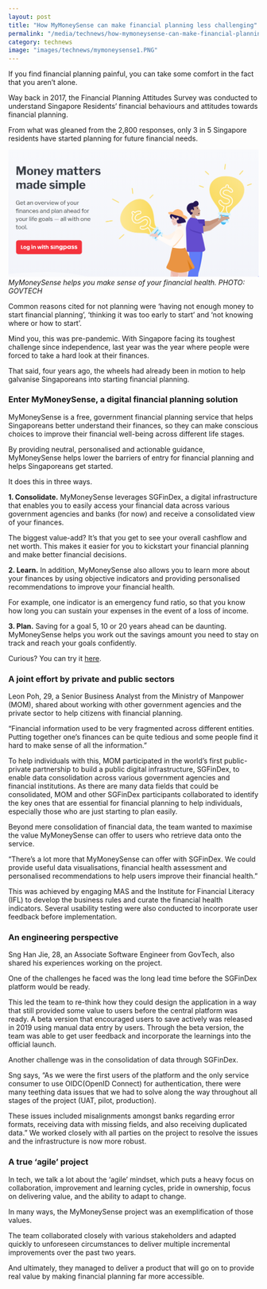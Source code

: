 ```yaml
---
layout: post
title: "How MyMoneySense can make financial planning less challenging"
permalink: "/media/technews/how-mymoneysense-can-make-financial-planning-less-challenging"
category: technews
image: "images/technews/mymoneysense1.PNG"
---
```


If you find financial planning painful, you can take some comfort in the fact that you aren’t alone. 


Way back in 2017, the Financial Planning Attitudes Survey was conducted to understand Singapore Residents’ financial behaviours and attitudes towards financial planning. 

From what was gleaned from the 2,800 responses, only 3 in 5 Singapore residents have started planning for future financial needs. 
 

![MyMoneySense Home Screen](/images/technews/mymoneysense1.PNG)
*MyMoneySense helps you make sense of your financial health. PHOTO: GOVTECH*

Common reasons cited for not planning  were ‘having not enough money to start financial planning’, ‘thinking it was too early to start’ and ‘not knowing where or how to start’. 

Mind you, this was pre-pandemic. With Singapore facing its toughest challenge since independence, last year was the year where people were forced to take a hard look at their finances. 

That said, four years ago, the wheels had already been in motion to help galvanise Singaporeans into starting financial planning. 



### Enter MyMoneySense, a digital financial planning solution 
MyMoneySense is a free, government financial planning service that helps Singaporeans better understand their finances, so they can make conscious choices to improve their financial well-being across different life stages. 

By providing neutral, personalised and actionable guidance, MyMoneySense helps lower the barriers of entry for financial planning and helps Singaporeans get started.

It does this in three ways. 

**1. Consolidate.** MyMoneySense leverages SGFinDex, a digital infrastructure that enables you to easily access your financial data across various government agencies and banks (for now) and receive a consolidated view of your finances.

The biggest value-add? It’s that you get to see your overall cashflow and net worth. This makes it easier for you to kickstart your financial planning and make better financial decisions. 

**2. Learn.** In addition, MyMoneySense also allows you to learn more about your finances by using objective indicators and providing personalised recommendations to improve your financial health. 


For example, one indicator is an emergency fund ratio, so that you know how long you can sustain your expenses in the event of a loss of income.

**3. Plan.** Saving for a goal 5, 10 or 20 years ahead can be daunting. MyMoneySense helps you work out the savings amount you need to stay on track and reach your goals confidently.


Curious? You can try it [here](https://www.mymoneysense.gov.sg/?&utm_medium=email&utm_source=publicagenciesEDM&utm_campaign=MyMoneySenseCampaign2021).

### **A joint effort by private and public sectors**

Leon Poh, 29, a Senior Business Analyst from the Ministry of Manpower (MOM), shared about working with other government agencies and the private sector to help citizens with financial planning.

“Financial information used to be very fragmented across different entities. Putting together one’s finances can be quite tedious and some people find it hard to make sense of all the information.”

To help individuals with this, MOM participated in the world’s first public-private partnership to build a public digital infrastructure, SGFinDex, to enable data consolidation across various government agencies and financial institutions. As there are many data fields that could be consolidated, MOM and other SGFinDex participants collaborated to identify the key ones that are essential for financial planning to help individuals, especially those who are just starting to plan easily.

Beyond mere consolidation of financial data, the team wanted to maximise the value MyMoneySense can offer to users who retrieve data onto the service.  

“There’s a lot more that MyMoneySense can offer with SGFinDex. We could provide useful data visualisations, financial health assessment and personalised recommendations to help users improve their financial health.”

This was achieved by engaging MAS and the Institute for Financial Literacy (IFL) to develop the business rules and curate the financial health indicators. Several usability testing were also conducted to incorporate user feedback before implementation.


### An engineering perspective 
Sng Han Jie, 28, an Associate Software Engineer from GovTech, also shared his experiences working on the project. 


One of the challenges he faced was the long lead time before the SGFinDex platform would be ready. 

This led the team to re-think how they could design the application in a way that still provided some value to users before the central platform was ready. A beta version that encouraged users to save actively was released in 2019 using manual data entry by users. Through the beta version, the team was able to get user feedback and incorporate the learnings into the official launch. 


Another challenge was in the consolidation of data through SGFinDex.

Sng says, “As we were the first users of the platform and the only service consumer to use OIDC(OpenID Connect) for authentication, there were many teething data issues that we had to solve along the way throughout all stages of the project (UAT, pilot, production). 

These issues included misalignments amongst banks regarding error formats, receiving data with missing fields, and also receiving duplicated data.” We worked closely with all parties on the project to resolve the issues and the infrastructure is now more robust. 


### A true ‘agile’ project

In tech, we talk a lot about the ‘agile’ mindset, which puts a heavy focus on collaboration, improvement and learning cycles, pride in ownership, focus on delivering value, and the ability to adapt to change.

In many ways, the MyMoneySense project was an exemplification of those values. 

The team collaborated closely with various stakeholders and adapted quickly to unforeseen circumstances to deliver multiple incremental improvements over the past two years. 

And ultimately, they managed to deliver a product that will go on to provide real value by making financial planning far more accessible. 
